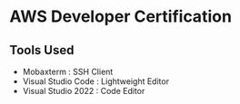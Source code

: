 # AWS Developer Certification


## Tools Used
- Mobaxterm : SSH Client
- Visual Studio Code : Lightweight Editor
- Visual Studio 2022 : Code Editor

